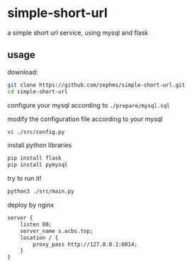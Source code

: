 # simple-short-url

a simple short url service, using mysql and flask

## usage

download:

``` sh
git clone https://github.com/zephms/simple-short-url.git
cd simple-short-url
```

configure your mysql according to `./prepare/mysql.sql`

modify the configuration file according to your mysql

``` sh
vi ./src/config.py
```

install python libraries

``` sh
pip install flask
pip install pymysql
```

try to run it!

``` sh
python3 ./src/main.py
```

deploy by nginx

``` xml
server {
    listen 80;
    server_name s.acbs.top;
    location / {
        proxy_pass http://127.0.0.1:6014;
    }
}
```
